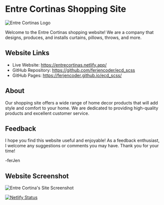 # Entre Cortinas Shopping Site

![Entre Cortinas Logo](https://i.ibb.co/CJXgTwN/ecd-ico-32x32.png)

Welcome to the Entre Cortinas shopping website! We are a company that designs, produces, and installs curtains, pillows, throws, and more.

## Website Links

- Live Website: https://entrecortinas.netlify.app/
- GitHub Repository: https://github.com/ferjencoder/ecd_scss
- GitHub Pages: https://ferjencoder.github.io/ecd_scss/

## About

Our shopping site offers a wide range of home decor products that will add style and comfort to your home. We are dedicated to providing high-quality products and excellent customer service.

## Feedback

I hope you find this website useful and enjoyable! As a feedback enthusiast, I welcome any suggestions or comments you may have. Thank you for your time!

-ferJen

## Website Screenshot

![Entre Cortina's Site Screenshot](https://i.ibb.co/jJpmnX1/ecd-web.jpg)

[![Netlify Status](https://api.netlify.com/api/v1/badges/61a9c88d-5f49-47c9-9fd3-77cef5cb972e/deploy-status)](https://app.netlify.com/sites/entrecortinas/deploys)

